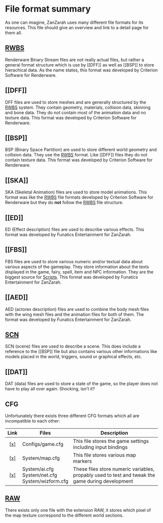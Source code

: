 # File format summary
As one can imagine, ZanZarah uses many different file formats for its resources.
This file should give an overview and link to a detail page for them all.

## [RWBS](./RWBS/)
Renderware Binary Stream files are not really actual files, but rather a general format structure which is use by [[DFF]] as well as [[BSP]] to store hierachical data. As the name states, this format was developed by Criterion Software for Renderware.

## [[DFF]]
DFF files are used to store meshes and are generally structured by the [RWBS](./RWBS/) system. They contain geometry, materials, collision data, skinning and bone data. They do not contain most of the animation data and no texture data. This format was developed by Criterion Software for Renderware.

## [[BSP]]
BSP (Binary Space Partition) are used to store different world geometry and collision data. They use the [RWBS](./RWBS/) format. Like [[DFF]] files they do not contain texture data. This format was developed by Criterion Software for Renderware.

## [[SKA]]
SKA (Skeletal Animation) files are used to store model animations. This format was like the [RWBS](./RWBS/) file formats developed by Criterion Software for Renderware but they do __not__ follow the [RWBS](./RWBS/) file structure.

## [[ED]]
ED (Effect description) files are used to describe various effects. This format was developed by Funatics Entertainment for ZanZarah.

## [[FBS]]
FBS files are used to store various numeric and/or textual data about various aspects of the gameplay. They store information about the texts displayed in the game, fairy, spell, item and NPC information. They are the biggest source for [Scripts](/internal/Scripts). This format was developed by Funatics Entertainment for ZanZarah.

## [[AED]]
AED (actorex description) files are used to combine the body mesh files with the wing mesh files and the animation files for both of them. The format was developed by Funatics Entertainment for ZanZarah.

## [SCN](./SCN/)
SCN (scene) files are used to describe a scene. This does include a reference to the [[BSP]] file but also contains various other informations like models placed in the world, triggers, sound or graphical effects, etc.

## [[DAT]]
DAT (data) files are used to store a state of the game, so the player does not have to play all over again. Shocking, isn't it?

## CFG
Unfortunately there exists three different CFG formats which all are incompatible to each other:

| Link | Files | Description |
|:----:|-------|-------------|
| [ [x] ](./CFG/CFG_Game) | Configs/game.cfg | This file stores the game settings including input bindings |
| [ [x] ](./CFG/CFG_Map)  | System/map.cfg   | This file stores various map markers |
| [ [x] ](./CFGCFG_Vars) | System/ai.cfg <br/> System/net.cfg <br/> System/wizform.cfg | These files store numeric variables, propably used to test and tweak the game during development |

## [RAW](./CFG_Map#ingame-display)
There exists only one file with the extension RAW, it stores which pixel of the map texture correspond to the different world sections.
